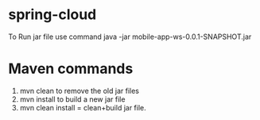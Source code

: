 # spring-cloud

To Run jar file use command
java -jar mobile-app-ws-0.0.1-SNAPSHOT.jar

Maven commands
=============
1. mvn clean to remove the old jar files
2. mvn install to build a new jar file
3. mvn clean install = clean+build jar file.

